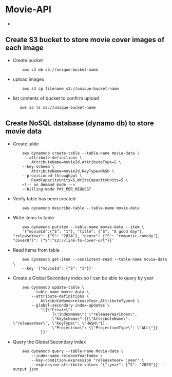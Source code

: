 # Movie-API
- 

## Create S3 bucket to store movie cover images of each image
- Create bucket 
    ```
        aws s3 mb s3://unique-bucket-name
    ```
- upload images
    ```
        aws s3 cp filename s3://unique-bucket-name 
    ```
- list contents of bucket to confirm upload
    ```
       aws s3 ls s3://unique-bucket-name
    ```

## Create NoSQL database (dynamo db) to store movie data
- Create table
    ```
        aws dynamodb create-table --table-name movie-data \
         --attribute-definitions \
            AttributeName=movieId,AttributeType=S \
        --key-schema \
            AttributeName=movieId,KeyType=HASH \
        --provisioned-throughput \
            ReadCapacityUnits=5,WriteCapacityUnits=5 \
        <!-- on demand mode -->
        --billing-mode PAY_PER_REQUEST
    ```
    
    
- Verify table has been created
    ```
        aws dynamodb describe-table --table-name movie-data 
    ```

- Write items to table
    ```
        aws dynamodb putitem --table-name movie-data --item \
        '{"movieId":{"S": "1"}, "title": {"S": "A good day"}, "releaseYear": {"S": "2024"}, "genre": {"S": "romantic-comedy"}, "coverUrl": {"S":"s3://link-to-cover-url"}}'
    ```

- Read items from table
    ```
        aws dynamodb get-item --consistent-read --table-name movie-data \
        --key '{"movieId": {"S": "1"}}' 
    ```

- Create a Global Secondary index so I can be able to query by year
    ```
        aws dynamodb update-table \
            --table-name movie-data \
            --attribute-definitions \
                AttributeName=releaseYear,AttributeType=S \
            --global-secondary-index-updates \
                "[{\"Create\":
                     {\"IndexName\": \"releaseYearIndex\", 
                     \"KeySchema\":[{\"AttributeName\": \"releaseYear\", \"KeyType\": \"HASH\"}],
                     \"Projection\": {\"ProjectionType\": \"ALL\"}}
                }]"
    ```

- Query the Global Secondary index
    ```
        aws dynamodb query --table-name Movie-data \
            --index-name releaseYearIndex \
            --key-condition-expression "releaseYear= :year" \
            --expression-attribute-values '{":year": {"S": "2020"}}' --output json
    ```